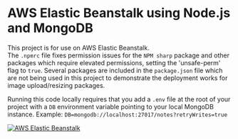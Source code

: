 # AWS Elastic Beanstalk using Node.js and MongoDB

This project is for use on AWS Elastic Beanstalk.  
The ```.npmrc``` file fixes permission issues for the ```NPM sharp``` package and other packages which require elevated permissions, setting the 'unsafe-perm' flag to ```true```. Several packages are included in the ```package.json``` file which are not being used in this project to demonstrate the deployment works for image upload/resizing packages.     

Running this code locally requires that you add a ```.env``` file at the root of your project with a ```DB``` environment variable pointing to your local MongoDB instance.  Example: ```DB=mongodb://localhost:27017/notes?retryWrites=true```  

[![AWS Elastic Beanstalk](https://www.aaronwht.com/images/videos/aws-elastic-beanstalk.jpg)](http://www.youtube.com/watch?v=GbudiCx_t9M)
